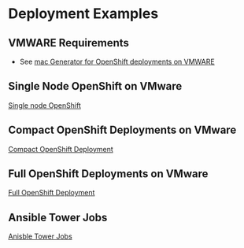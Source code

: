 # Deployment Examples 

## VMWARE Requirements
* See [mac Generator for OpenShift deployments on VMWARE](https://gist.github.com/tosin2013/eb9e67ab88da09b9597f1b7760f199c9)

## Single Node OpenShift on VMware
[Single node OpenShift](sno-vmware-deployments.md)

## Compact OpenShift Deployments on VMware
[Compact OpenShift Deployment](converged-vmware-deployments.md)

## Full OpenShift Deployments on VMware
[ Full OpenShift Deployment](full-vmware-deployments.md)

## Ansible Tower Jobs
[Anisble Tower Jobs](ansible-tower-jobs.md)
